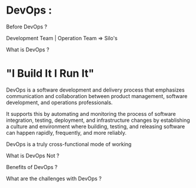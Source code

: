 # DevOps :

Before DevOps ?

Development Team                                   |                         Operation Team        => Silo's

What is DevOps ?
 
# "I Build It I Run It"

DevOps is a software development and delivery process that emphasizes communication and collaboration between product management, software development, and operations professionals.

It supports this by automating and monitoring the process of software integration, testing, deployment, and infrastructure changes by establishing a culture and environment where building, testing, and releasing software can happen rapidly, frequently, and more reliably.

DevOps is a truly cross-functional mode of working

What is DevOps Not ?

Benefits of DevOps ?

What are the challenges with DevOps ?

